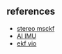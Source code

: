 ## references 

- [stereo msckf](https://github.com/uoip/stereo_ptam/blob/master/dataset.py)
- [AI IMU](https://github.com/mbrossar/ai-imu-dr/blob/master/src/main_kitti.py)
- [ekf vio](https://github.com/lichunshang/deep_ekf_vio/blob/67ecbb8084e27e987a717cc849036d82779dc9e0/data_loader.py)